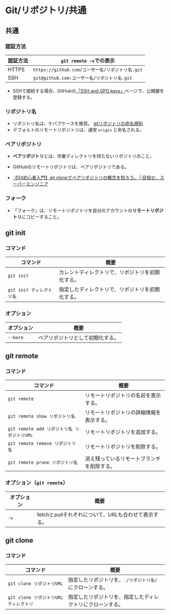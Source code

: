 # Git/リポジトリ/共通

## 共通

### 認証方法

| 認証方法 | `git remote -v`での表示                          |
| -------- | ------------------------------------------------ |
| HTTPS    | `https://github.com/ユーザー名/リポジトリ名.git` |
| SSH      | `git@github.com:ユーザー名/リポジトリ名.git`     |

- SSHで接続する場合、GitHubの[「SSH and GPG keys」](https://github.com/settings/keys)ページで、公開鍵を登録する。

### リポジトリ名

- リポジトリ名は、ケバブケースを推奨。
  [gitリポジトリの命名規則](https://zenn.dev/iwatos/articles/cb79814a4b31ed)
- デフォルトのリモートリポジトリは、通常 `origin` と命名される。

### ベアリポジトリ

- **ベアリポジトリ**とは、作業ディレクトリを持たないリポジトリのこと。
- GitHubのリモートリポジトリは、ベアリポジトリである。

- [【Git初心者入門】git cloneでベアリポジトリの概念を知ろう。 | 目指せ、スーパーエンジニア](https://hirocorpblog.com/git-clone-bare/)

### フォーク

- 「フォーク」は、リモートリポジトリを自分のアカウントの**リモートリポジトリ**にコピーすること。

## git init

### コマンド

| コマンド                  | 概要                                             |
| ------------------------- | ------------------------------------------------ |
| `git init`                | カレントディレクトリで、リポジトリを初期化する。 |
| `git init ディレクトリ名` | 指定したディレクトリで、リポジトリを初期化する。 |

### オプション

| オプション | 概要                             |
| ---------- | -------------------------------- |
| `--bare`   | ベアリポジトリとして初期化する。 |

## git remote

### コマンド

| コマンド                                    | 概要                                       |
| ------------------------------------------- | ------------------------------------------ |
| `git remote`                                | リモートリポジトリの名前を表示する。       |
| `git remote show リポジトリ名`              | リモートリポジトリの詳細情報を表示する。   |
| `git remote add リポジトリ名 リポジトリURL` | リモートリポジトリを追加する。             |
| `git remote remove リポジトリ名`            | リモートリポジトリを削除する。             |
| `git remote prune リポジトリ名`             | 消え残っているリモートブランチを削除する。 |

### オプション（`git remote`）

| オプション | 概要                                                 |
| ---------- | ---------------------------------------------------- |
| `-v`       | fetchとpullそれぞれについて、URLも合わせて表示する。 |

## git clone

### コマンド

| コマンド                               | 概要                                                       |
| -------------------------------------- | ---------------------------------------------------------- |
| `git clone リポジトリURL`              | 指定したリポジトリを、`./リポジトリ名/`にクローンする。    |
| `git clone リポジトリURL ディレクトリ` | 指定したリポジトリを、指定したディレクトリにクローンする。 |
